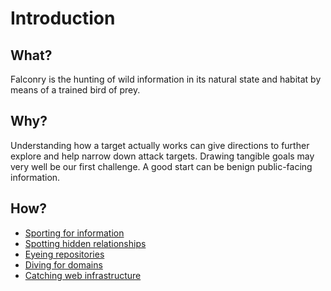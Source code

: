 # Introduction

## What?

Falconry is the hunting of wild information in its natural state and habitat by means of a trained bird of prey. 

## Why?

Understanding how a target actually works can give directions to further explore and help narrow down attack targets. 
Drawing tangible goals may very well be our first challenge. A good start can be benign public-facing information.

## How?

* [Sporting for information](known.md)
* [Spotting hidden relationships](relationships.md)
* [Eyeing repositories](repositories.md)
* [Diving for domains](domains.md)
* [Catching web infrastructure](infrastructure.md)
